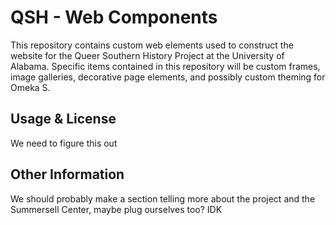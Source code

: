 # QSH - Web Components

This repository contains custom web elements used to construct the website for the Queer Southern History Project at the University of Alabama. Specific items contained in this repository will be custom frames, image galleries, decorative page elements, and possibly custom theming for Omeka S.

## Usage & License
We need to figure this out

## Other Information
We should probably make a section telling more about the project and the Summersell Center, maybe plug ourselves too? IDK
